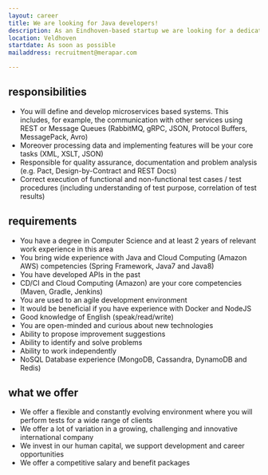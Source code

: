 ```yaml
---
layout: career
title: We are looking for Java developers!
description: As an Eindhoven-based startup we are looking for a dedicated and open-minded Java Developer. Our broad portfolio of software projects in an international work environment offer challenging and dynamic career opportunities. Your expertise and knowledge today, may be obsolete tomorrow. It’s important to keep up and staying curious for new technologies. We encourage you to further develop your skills in a dynamic and Agile environment, where quality and robustness of your deliverables are of key importance. You will be working in a flexible environment with a professional and highly motivated team, taking on responsibility for your contribution within the team. We are always looking for new talent, so check out our profiles and we assure you that a challenging and rewarding job in a dynamic environment is waiting for you. Join the team and apply now!
location: Veldhoven
startdate: As soon as possible
mailaddress: recruitment@merapar.com

---
```

## responsibilities
- You will define and develop microservices based systems. This includes, for example, the communication with other services using REST or Message Queues (RabbitMQ, gRPC, JSON, Protocol Buffers, MessagePack, Avro)
- Moreover processing data and implementing features will be your core tasks (XML, XSLT, JSON)
- Responsible for quality assurance, documentation and problem analysis (e.g. Pact, Design-by-Contract and REST Docs)
- Correct execution of functional and non-functional test cases / test procedures (including understanding of test purpose, correlation of test results)

## requirements
- You have a degree in Computer Science and at least 2 years of relevant work experience in this area
- You bring wide experience with Java and Cloud Computing (Amazon AWS) competencies (Spring Framework, Java7 and Java8)
- You have developed APIs in the past
- CD/CI and Cloud Computing (Amazon) are your core competencies (Maven, Gradle, Jenkins)
- You are used to an agile development environment
- It would be beneficial if you have experience with Docker and NodeJS
- Good knowledge of English (speak/read/write)
- You are open-minded and curious about new technologies
- Ability to propose improvement suggestions
- Ability to identify and solve problems
- Ability to work independently
- NoSQL Database experience (MongoDB, Cassandra, DynamoDB and Redis)

## what we offer
- We offer a flexible and constantly evolving environment where you will perform tests for a wide range of clients
- We offer a lot of variation in a growing, challenging and innovative international company
- We invest in our human capital, we support development and career opportunities
- We offer a competitive salary and benefit packages

